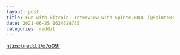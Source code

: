 ```yaml
--- 
layout: post 
title: Fun with Bitcoin: Interview with Spinte.HODL (@Spinte8) 
date: 2021-06-25 1624628765 
categories: reddit 
--- 
```

https://redd.it/o7o09f
